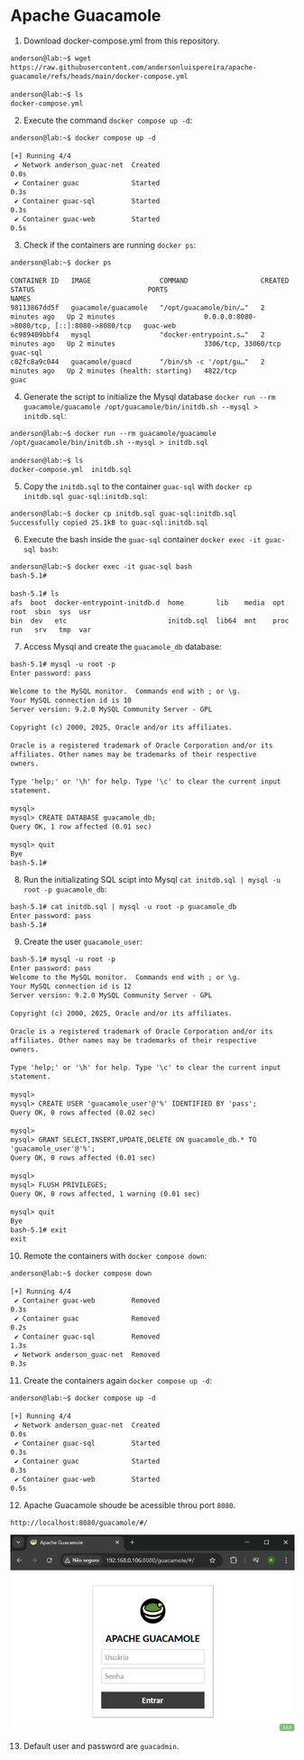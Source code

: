# Apache Guacamole
1. Download docker-compose.yml from this repository.
~~~~
anderson@lab:~$ wget https://raw.githubusercontent.com/andersonluispereira/apache-guacamole/refs/heads/main/docker-compose.yml

anderson@lab:~$ ls
docker-compose.yml
~~~~
2. Execute the command `docker compose up -d`:
~~~~
anderson@lab:~$ docker compose up -d

[+] Running 4/4
 ✔ Network anderson_guac-net  Created                                                                              0.0s
 ✔ Container guac             Started                                                                              0.3s
 ✔ Container guac-sql         Started                                                                              0.3s
 ✔ Container guac-web         Started                                                                              0.5s
~~~~
3. Check if the containers are running `docker ps`:
~~~~
anderson@lab:~$ docker ps

CONTAINER ID   IMAGE                 COMMAND                  CREATED         STATUS                            PORTS                                         NAMES
98113867dd5f   guacamole/guacamole   "/opt/guacamole/bin/…"   2 minutes ago   Up 2 minutes                      0.0.0.0:8080->8080/tcp, [::]:8080->8080/tcp   guac-web
6c989409bbf4   mysql                 "docker-entrypoint.s…"   2 minutes ago   Up 2 minutes                      3306/tcp, 33060/tcp                           guac-sql
c02fc8a9c044   guacamole/guacd       "/bin/sh -c '/opt/gu…"   2 minutes ago   Up 2 minutes (health: starting)   4822/tcp                                      guac
~~~~
4. Generate the script to initialize the Mysql database `docker run --rm guacamole/guacamole /opt/guacamole/bin/initdb.sh --mysql > initdb.sql`:
~~~~
anderson@lab:~$ docker run --rm guacamole/guacamole /opt/guacamole/bin/initdb.sh --mysql > initdb.sql

anderson@lab:~$ ls
docker-compose.yml  initdb.sql
~~~~
5. Copy the `initdb.sql` to the container `guac-sql` with `docker cp initdb.sql guac-sql:initdb.sql`:
~~~~
anderson@lab:~$ docker cp initdb.sql guac-sql:initdb.sql
Successfully copied 25.1kB to guac-sql:initdb.sql
~~~~
6. Execute the bash inside the `guac-sql` container `docker exec -it guac-sql bash`:
~~~~
anderson@lab:~$ docker exec -it guac-sql bash
bash-5.1#

bash-5.1# ls
afs  boot  docker-entrypoint-initdb.d  home        lib    media  opt   root  sbin  sys  usr
bin  dev   etc                         initdb.sql  lib64  mnt    proc  run   srv   tmp  var
~~~~
7. Access Mysql and create the `guacamole_db` database:
~~~~
bash-5.1# mysql -u root -p
Enter password: pass

Welcome to the MySQL monitor.  Commands end with ; or \g.
Your MySQL connection id is 10
Server version: 9.2.0 MySQL Community Server - GPL

Copyright (c) 2000, 2025, Oracle and/or its affiliates.

Oracle is a registered trademark of Oracle Corporation and/or its
affiliates. Other names may be trademarks of their respective
owners.

Type 'help;' or '\h' for help. Type '\c' to clear the current input statement.

mysql>
mysql> CREATE DATABASE guacamole_db;
Query OK, 1 row affected (0.01 sec)

mysql> quit
Bye
bash-5.1#
~~~~
8. Run the initializating SQL scipt into Mysql `cat initdb.sql | mysql -u root -p guacamole_db`:
~~~~
bash-5.1# cat initdb.sql | mysql -u root -p guacamole_db
Enter password: pass
bash-5.1#
~~~~
9. Create the user `guacamole_user`:
~~~~
bash-5.1# mysql -u root -p
Enter password: pass
Welcome to the MySQL monitor.  Commands end with ; or \g.
Your MySQL connection id is 12
Server version: 9.2.0 MySQL Community Server - GPL

Copyright (c) 2000, 2025, Oracle and/or its affiliates.

Oracle is a registered trademark of Oracle Corporation and/or its
affiliates. Other names may be trademarks of their respective
owners.

Type 'help;' or '\h' for help. Type '\c' to clear the current input statement.

mysql>
mysql> CREATE USER 'guacamole_user'@'%' IDENTIFIED BY 'pass';
Query OK, 0 rows affected (0.02 sec)

mysql>
mysql> GRANT SELECT,INSERT,UPDATE,DELETE ON guacamole_db.* TO 'guacamole_user'@'%';
Query OK, 0 rows affected (0.01 sec)

mysql>
mysql> FLUSH PRIVILEGES;
Query OK, 0 rows affected, 1 warning (0.01 sec)

mysql> quit
Bye
bash-5.1# exit
exit
~~~~
10. Remote the containers with `docker compose down`:
~~~~
anderson@lab:~$ docker compose down

[+] Running 4/4
 ✔ Container guac-web         Removed                                                                  0.3s
 ✔ Container guac             Removed                                                                  0.2s
 ✔ Container guac-sql         Removed                                                                  1.3s
 ✔ Network anderson_guac-net  Removed                                                                  0.3s
~~~~
11. Create the containers again `docker compose up -d`:
~~~~
anderson@lab:~$ docker compose up -d

[+] Running 4/4
 ✔ Network anderson_guac-net  Created                                                                  0.0s
 ✔ Container guac-sql         Started                                                                  0.3s
 ✔ Container guac             Started                                                                  0.3s
 ✔ Container guac-web         Started                                                                  0.5s
~~~~
12. Apache Guacamole shoude be acessible throu port `8080`.
~~~~
http://localhost:8080/guacamole/#/
~~~~
![apache guacamole](image.png)

13. Default user and password are `guacadmin`.